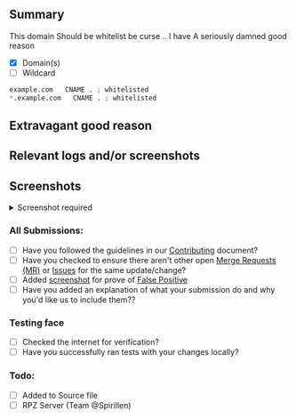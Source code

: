 ## Summary
<!--
Note: If you're a website owner that has been specifically targeted, fix the
site before reporting. Remove all revolving ad servers, popup ads, adblock
countering etc. Only then will this request be reviewed.

Screenshot is required within the <details> pane. Leave a blank line before
and after the image link -->

<!-- Summarize the reason encountered precisely, and keep any domains in
back ticks `(`)` -->

This domain Should be whitelist be curse .. I have A seriously damned good
reason

- [X] Domain(s)
- [ ] Wildcard

```python
example.com   CNAME . ; whitelisted
*.example.com   CNAME . ; whitelisted
```

## Extravagant good reason
<!-- Try to convince the team of why this domain should be added to the
whitelist -->

## Relevant logs and/or screenshots

<!-- Paste any relevant logs - please use code blocks (```) to format
console output, logs, and code as it's very hard to read otherwise. -->

## Screenshots

<details><Summary>Screenshot required</summary>



</details>

### All Submissions:
  - [ ] Have you followed the guidelines in our [Contributing](CONTRIBUTING.md) document?
  - [ ] Have you checked to ensure there aren't other open
		[Merge Requests (MR)](../merge_requests) or [Issues](../issues) for the
		same update/change?
  - [ ] Added [screenshot](https://mypdns.org/MypDNS/support/-/wikis/Screenshot)
		for prove of [False Positive](https://mypdns.org/MypDNS/support/-/wikis/False-Positive)
  - [ ] Have you added an explanation of what your submission do and why you'd like us to include them??

### Testing face
  - [ ] Checked the internet for verification?
  - [ ] Have you successfully ran tests with your changes locally?

### Todo:
  - [ ] Added to Source file
  - [ ] RPZ Server  (Team @Spirillen)
